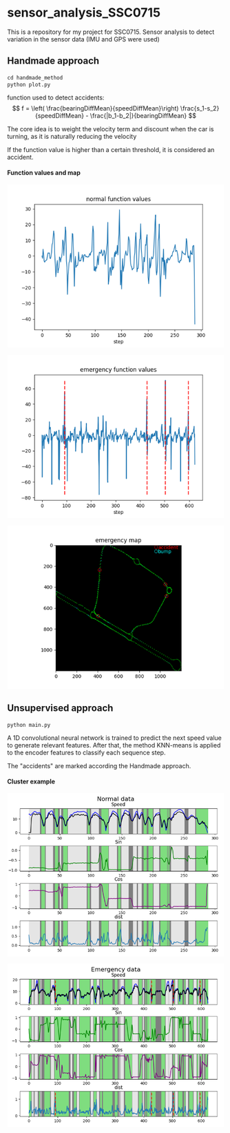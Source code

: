 # sensor_analysis_SSC0715

This is a repository for my project for SSC0715. Sensor analysis to detect variation in the sensor data (IMU and GPS were used)


## Handmade approach

```
cd handmade_method
python plot.py
```

function used to detect accidents:
$$ f = \left( \frac{bearingDiffMean}{speedDiffMean}\right) \frac{s_1-s_2}{speedDiffMean} - \frac{|b_1-b_2|}{bearingDiffMean} $$


The core idea is to weight the velocity term and discount when the car is turning, as it is naturally reducing the velocity


If the function value is higher than a certain threshold, it is considered an accident.

#### Function values and map
<p align="center">
  <img src="imgs/normal_func.png">
</p>

<p align="center">
  <img src="imgs/emg_func.png">
</p>

<p align="center">
  <img src="imgs/emg_map.png">
</p>

## Unsupervised approach
```
python main.py
```

A 1D convolutional neural network is trained to predict the next speed value to generate relevant features. After that, the method KNN-means is applied to the encoder features to classify each sequence step.

The "accidents" are marked according the Handmade approach.

#### Cluster example
<p align="center">
  <img src="imgs/normal_uns.png">
</p>

<p align="center">
  <img src="imgs/emg_uns.png">
</p>
